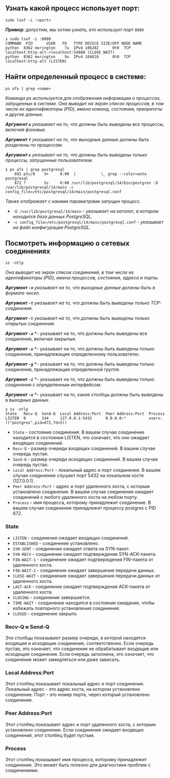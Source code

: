 ## Узнать какой процесс использует порт:

```
sudo lsof -i :<port>
```

_**Пример**: допустим, мы хотим узнать, кто использует порт_ `8080`

```
❯ sudo lsof -i :8080
COMMAND  PID      USER   FD   TYPE DEVICE SIZE/OFF NODE NAME
python  8362 morington    7u  IPv4 106282      0t0  TCP localhost:http-alt->localhost:54888 (CLOSE_WAIT)
python  8362 morington    9u  IPv4 104610      0t0  TCP localhost:http-alt (LISTEN)
```

## Найти определенный процесс в системе:

```
ps afx | grep <name>
```


*Команда ps используется для отображения информации о процессах, запущенных в системе. Она выводит на экран список процессов, в том числе их идентификаторы (PID), имена команд, состояния, приоритеты и другие данные.*

_**Аргумент `a`**_ *указывает на то, что должны быть выведены все процессы, включая фоновые.*

_**Аргумент `f`**_ *указывает на то, что выходные данные должны быть разделены по процессам.*

_**Аргумент `x`**_ *указывает на то, что должны быть выведены только процессы, запущенные пользователем.*

```
❯ ps afx | grep postgresql
    692 pts/0    S+     0:00  |           \_ grep --color=auto postgresql
    672 ?        Ss     0:00 /usr/lib/postgresql/14/bin/postgres -D /var/lib/postgresql/14/main -c config_file=/etc/postgresql/14/main/postgresql.conf
```

*Также отображает с какими параметрами запущен процесс.*

- `-D /var/lib/postgresql/14/main` *- указывает на каталог, в котором находится база данных PostgreSQL.*
- `-c config_file=/etc/postgresql/14/main/postgresql.conf` *- указывает на файл конфигурации PostgreSQL.*

## Посмотреть информацию о сетевых соединениях

```
ss -ntlp
```

*Она выводит на экран список соединений, в том числе их идентификаторы (PID), имена процессов, состояния, адреса и порты.*

_**Аргумент `-n`**_ *указывает на то, что выходные данные должны быть в формате чисел.*

_**Аргумент `-t`**_ *указывает на то, что должны быть выведены только TCP-соединения.*

_**Аргумент `-l`**_ *указывает на то, что должны быть выведены только открытые соединения.*

_**Аргумент `-a`**_ *- указывает на то, что должны быть выведены все соединения, включая закрытые.

_**Аргумент `-u`**_ *- указывает на то, что должны быть выведены только соединения, принадлежащие определенному пользователю.

_**Аргумент `-g`**_ *- указывает на то, что должны быть выведены только соединения, принадлежащие определенной группе.

_**Аргумент `-i`**_ *- указывает на то, что должны быть выведены только соединения с определенным интерфейсом.

_**Аргумент `-o`**_ *- указывает на то, какие столбцы должны быть выведены в выходных данных.

```
❯ ss -ntlp
State   Recv-Q  Send-Q  Local Address:Port  Peer Address:Port  Process
LISTEN  0       244     127.0.0.1:5432      0.0.0.0:*          users:(("postgres",pid=672,fd=5))
```

- `State` - состояние соединения. В вашем случае соединение находится в состоянии LISTEN, что означает, что оно ожидает входящих соединений.
- `Recv-Q` - размер очереди входящих соединений. В вашем случае очередь пустая.
- `Send-Q` - размер очереди исходящих соединений. В вашем случае очередь пустая.
- `Local Address:Port` - локальный адрес и порт соединения. В вашем случае соединение слушает порт 5432 на локальном хосте (127.0.0.1).
- `Peer Address:Port` - адрес и порт удаленного хоста, с которым установлено соединение. В вашем случае соединение ожидает соединений с любого удаленного хоста на любом порту.
- `Process` - имя процесса, которому принадлежит соединение. В вашем случае соединение принадлежит процессу postgres с PID 672.

### State
- `LISTEN` - соединение ожидает входящих соединений.
- `ESTABLISHED` - соединение установлено.
- `SYN-SENT` - соединение ожидает ответа на SYN-пакет.
- `SYN-RECV` - соединение ожидает подтверждения SYN-ACK-пакета.
- `FIN-WAIT-1` - соединение ожидает подтверждения FIN-пакета от удаленного хоста.
- `FIN-WAIT-2` - соединение ожидает завершения передачи данных.
- `CLOSE-WAIT` - соединение ожидает завершения передачи данных от удаленного хоста.
- `LAST-ACK` - соединение ожидает подтверждения ACK-пакета от удаленного хоста.
- `CLOSING` - соединение завершается.
- `TIME-WAIT` - соединение находится в состоянии ожидания, чтобы избежать повторного установления соединения.
- `CLOSED` - соединение закрыто.

### Recv-Q и Send-Q
Эти столбцы показывают размер очереди, в которой находятся входящие и исходящие соединения, соответственно.
Если очередь пустая, это означает, что соединение не обрабатывает входящие или исходящие соединения.
Если очередь заполнена, это означает, что соединение может замедляться или даже зависать.

### Local Address:Port
Этот столбец показывает локальный адрес и порт соединения.
Локальный адрес - это адрес хоста, на котором установлено соединение.
Порт - это номер порта, через который установлено соединение.

### Peer Address:Port
Этот столбец показывает адрес и порт удаленного хоста, с которым установлено соединение.
Если соединение ожидает входящих соединений, этот столбец будет пустым.

### Process
Этот столбец показывает имя процесса, которому принадлежит соединение.
Это может быть полезно для диагностики проблем с соединениями.



